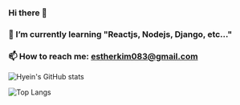 ### Hi there 👋

<!--
**estherkim083/estherkim083** is a ✨ _special_ ✨ repository because its `README.md` (this file) appears on your GitHub profile.

Here are some ideas to get you started:
-->

### 🌱 I’m currently learning "Reactjs, Nodejs, Django, etc..."
### 📫 How to reach me: estherkim083@gmail.com 


![Hyein's GitHub stats](https://github-readme-stats.vercel.app/api?username=estherkim083)

![Top Langs](https://github-readme-stats.vercel.app/api/top-langs/?username=estherkim083)

